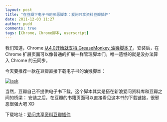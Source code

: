 ```yaml
---
layout: post
title: "在豆瓣下电子书的邪恶脚本：爱问共享资料豆瓣插件"
date: 2011-12-03 11:27
author: pudd
comments: true
tags: [Chrome, Chrome脚本, userscript]
---
```

我们知道，Chrome <a href="http://www.chromi.org/archives/2806" target="_blank">从4.0开始就支持 GreaseMonkey 油猴脚本了</a>，安装后，在 Chrome 扩展页面可以像普通的扩展一样管理脚本们。唯一遗憾的就是没办法算入 Chrome 的云同步。

今天要推荐一款在豆瓣直接下载电子书的油猴脚本：


<a href="http://www.chromi.org/archives/13575/iask" rel="attachment wp-att-13581">![](http://img.chromi.org/2011/12/iask.png "iask")</a>

当然，豆瓣自己不提供电子书下载，这个脚本其实是搭在新浪爱问资料库和豆瓣之间的桥梁：
安装之后，在豆瓣的书籍页面可以直接看见这本书的下载链接，很邪恶很强大吧 XD

下载地址：<a href="http://userscripts.org/scripts/show/91662" target="_blank">爱问共享资料豆瓣插件</a>

